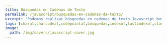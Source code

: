 ```yaml
---
title: Búsquedas en Cadenas de Texto
permalink: /javascript/busquedas-en-cadenas-de-texto/
excerpt: "Podemos realizar búsquedas en cadenas de texto Javascript buscando caracteres, sub-cadenas de texto, en el inicio y final de la cadena o bien mediante expresiones regulares."
tags: [charat,charcodeat,codepointat,búsquedas,indexof,lastindexof,startswith,endswith,match,matchall,search,includes,string]
image:
  path: /img/covers/javascript-cover.jpg
---
```

